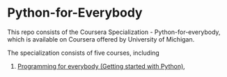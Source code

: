 # Python-for-Everybody


 This repo consists of the Coursera Specialization - Python-for-everybody, which is available on Coursera offered by University of Michigan.

 The specialization consists of five courses, including
 
   1. [Programming for everybody (Getting started with Python)](https://www.coursera.org/learn/python),

